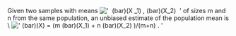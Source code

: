 Given two samples with means
!['  (bar)(X \_1) , (bar)(X\_2)  '](../dictionary/equation_images/1808.2..png)
of sizes m and n from the same population, an unbiased estimate of the
population mean is \\
![' (bar)(X) = (m (bar)(X\_1) + n (bar)(X\_2)
)/(m+n) . '](../dictionary/equation_images/1808.1..png)
